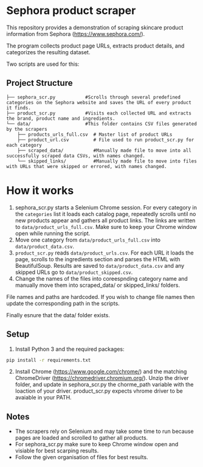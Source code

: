 # Sephora product scraper

This repository provides a demonstration of scraping skincare product information from Sephora (https://www.sephora.com/).

The program collects product page URLs, extracts product details, and categorizes the resulting dataset.

Two scripts are used for this:

## Project Structure

```
├── sephora_scr.py           #Scrolls through several predefined categories on the Sephora website and saves the URL of every product it finds.
├── product_scr.py           #Visits each collected URL and extracts the brand, product name and ingredients.
└── data/                    #This folder contains CSV files generated by the scrapers
    ├── products_urls_full.csv  # Master list of product URLs
    ├── product_url.csv         # File used to run product_scr.py for each category
    ├── scraped_data/           #Manually made file to move into all successfully scraped data CSVs, with names changed. 
    └── skipped_links/          #Manually made file to move into files with URLs that were skipped or errored, with names changed. 
```


# How it works 

1. sephora_scr.py starts a Selenium Chrome session. For every category in the `categories` list it loads each catalog page, repeatedly scrolls until no new products appear and gathers all product links. The links are written to `data/product_urls_full.csv`. Make sure to keep your Chrome window open while running the script. 
2. Move one category from `data/product_urls_full.csv` into `data/product_data.csv`.
3. `product_scr.py` reads `data/product_urls.csv`. For each URL it loads the page, scrolls to the ingredients section and parses the HTML with BeautifulSoup. Results are saved to `data/product_data.csv` and any skipped URLs go to `data/product_skipped.csv`.
4. Change the names of the files into coreespnding category name and manually move them into scraped_data/ or skipped_links/ folders. 

File names and paths are hardcoded. If you wish to change file names then update the corresponding path in the scripts. 

Finally esnure that the data/ folder exists. 

## Setup

1. Install Python 3 and the required packages:

```bash
pip install -r requirements.txt
```

2. Install Chrome (https://www.google.com/chrome/) and the matching ChromeDriver (https://chromedriver.chromium.org/). Unzip the driver folder, and update in sephora_scr.py the chorme_path variable with the loaction of your driver. product_scr.py expects vhrome driver to be avaiable in your PATH. 


## Notes

- The scrapers rely on Selenium and may take some time to run because pages are loaded and scrolled to gather all products.
- For sephora_scr.py make sure to keep Chrome window open and visiable for best scarping results.
- Follow the given organisation of files for best results. 